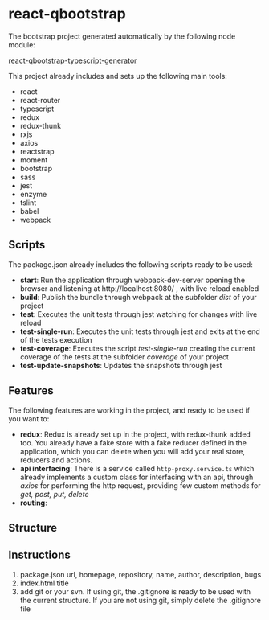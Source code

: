 # react-qbootstrap

The bootstrap project generated automatically by the following node module:

[react-qbootstrap-typescript-generator](https://www.npmjs.com/package/react-qbootstrap-typescript-generator)

This project already includes and sets up the following main tools:

- react
- react-router
- typescript
- redux
- redux-thunk
- rxjs
- axios
- reactstrap
- moment
- bootstrap
- sass
- jest
- enzyme
- tslint
- babel
- webpack

## Scripts

The package.json already includes the following scripts ready to be used:

- **start**: Run the application through webpack-dev-server opening the browser and listening at http://localhost:8080/ , with live reload enabled
- **build**: Publish the bundle through webpack at the subfolder _dist_ of your project
- **test**: Executes the unit tests through jest watching for changes with live reload
- **test-single-run**: Executes the unit tests through jest and exits at the end of the tests execution
- **test-coverage**: Executes the script _test-single-run_ creating the current coverage of the tests at the subfolder _coverage_ of your project
- **test-update-snapshots**: Updates the snapshots through jest

## Features

The following features are working in the project, and ready to be used if you want to:

- **redux**: Redux is already set up in the project, with redux-thunk added too. You already have a fake store with a fake reducer defined in the application, which you can delete when you will add your real store, reducers and actions.
- **api interfacing**: There is a service called `http-proxy.service.ts` which already implements a custom class for interfacing with an api, through *axios* for performing the http request, providing few custom methods for *get, post, put, delete*
- **routing**: 

## Structure

## Instructions

1. package.json url, homepage, repository, name, author, description, bugs
2. index.html title
3. add git or your svn. If using git, the .gitignore is ready to be used with the current structure. If you are not using git, simply delete the .gitignore file


